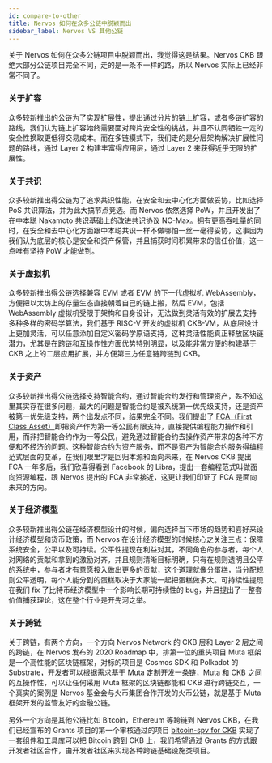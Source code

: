 ```yaml
---
id: compare-to-other
title: Nervos 如何在众多公链中脱颖而出
sidebar_label: Nervos VS 其他公链
---
```


关于 Nervos 如何在众多公链项目中脱颖而出，我觉得这是结果。Nervos CKB 跟绝大部分公链项目完全不同，走的是一条不一样的路，所以 Nervos 实际上已经非常不同了。

### 关于扩容

众多较新推出的公链为了实现扩展性，提出通过分片的链上扩容，或者多链扩容的路线，我们认为链上扩容始终需要面对跨片安全性的挑战，并且不认同牺牲一定的安全性换取更低得交易成本。而在多链模式下，我们走的是分层架构解决扩展性问题的路线，通过 Layer 2 构建丰富得应用层，通过 Layer 2 来获得近乎无限的扩展性。

### 关于共识

众多较新推出得公链为了追求共识性能，在安全和去中心化方面做妥协，比如选择 PoS 共识算法，并为此大搞节点竞选。而 Nervos 依然选择 PoW，并且开发出了在中本聪 Nakamoto 共识基础上的改进共识协议 NC-Max。拥有更高吞吐量的同时，在安全和去中心化方面跟中本聪共识一样不做哪怕一丝一毫得妥协，这事因为我们认为底层的核心是安全和资产保管，并且捕获时间积累带来的信任价值，这一点唯有坚持 PoW 才能做到。

### 关于虚拟机

众多较新推出得公链选择兼容 EVM 或者 EVM 的下一代虚拟机 WebAssembly，方便把以太坊上的存量生态直接朝着自己的链上搬，然后 EVM，包括 WebAssembly 虚拟机受限于架构和自身设计，无法做到灵活有效的扩展去支持多种多样的密码学算法，我们基于 RISC-V 开发的虚拟机 CKB-VM，从底层设计上更加灵活，可以任意添加自定义密码学原语支持，这种灵活性能真正释放区块链潜力，尤其是在跨链和互操作性方面优势特别明显，以及能非常方便的构建基于 CKB 之上的二层应用扩展，并方便第三方任意链跨链到 CKB。

### 关于资产

众多较新推出得公链选择支持智能合约，通过智能合约发行和管理资产，殊不知这里其实存在很多问题，最大的问题是智能合约是被系统第一优先级支持，还是资产被第一优先级支持，两个出发点不同，结果完全不同。我们提出了 [FCA（First Class Asset）](https://talk.nervos.org/t/first-class-asset/405)即把资产作为第一等公民有限支持，直接提供编程能力操作和引用，而非把智能合约作为一等公民，避免通过智能合约去操作资产带来的各种不方便和不经济的问题。这种智能合约为资产服务，而不是资产为智能合约服务得编程范式层面的变革，在我们眼里才是回归本源和面向未来，在 Nervos CKB 提出 FCA 一年多后，我们欣喜得看到 Facebook 的 Libra，提出一套编程范式叫做面向资源编程，跟 Nervos 提出的 FCA 非常接近，这更让我们印证了 FCA 是面向未来的方向。

### 关于经济模型

众多较新推出得公链在经济模型设计的时候，偏向选择当下市场的趋势和喜好来设计经济模型和货币政策，而 Nervos 在设计经济模型的时候核心之关注三点：保障系统安全，公平以及可持续。公平性提现在利益对其，不同角色的参与者，每个人对网络的贡献和拿到的激励对齐，并且规则清晰目标明确，只有在规则透明且公平的系统中，参与者才有意愿投入做出更多的贡献，这个道理就像分蛋糕，当分配规则公平透明，每个人能分到的蛋糕取决于大家能一起把蛋糕做多大。可持续性提现在我们 fix 了比特币经济模型中一个影响长期可持续性的 bug，并且提出了一整套价值捕获理论，这在整个行业是开先河之举。


### 关于跨链

关于跨链，有两个方向，一个方向 Nervos Network 的 CKB 层和 Layer 2 层之间的跨链，在 Nervos 发布的 2020 Roadmap 中，排第一位的重头项目 Muta 框架是一个高性能的区块链框架，对标的项目是 Cosmos SDK 和 Polkadot 的 Substrate，开发者可以根据需求基于 Muta 定制开发一条链，Muta 和 CKB 之间的互操作性，可以让任何采用 Muta 框架的区块链都能和 CKB 进行跨链交互，一个真实的案例是 Nervos 基金会与火币集团合作开发的火币公链，就是基于 Muta 框架开发的监管友好的金融公链。

另外一个方向是其他公链比如 Bitcoin，Ethereum 等跨链到 Nervos CKB，在我们已经宣布的 Grants 项目的第一个审核通过的项目 [bitcoin-spv for CKB](https://talk.nervos.org/t/grant-rfc-bitcoin-spv-utils/4162) 实现了一套组件和工具库可以把 Bitcoin 跨到 CKB 上，我们希望通过 Grants 的方式跟开发者社区合作，由开发者社区来实现各种跨链基础设施类项目。
